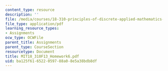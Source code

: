 ```yaml
---
content_type: resource
description: ''
file: /media/courses/18-310-principles-of-discrete-applied-mathematics-fall-2013/ba125f616522059788a08e5a38bdb8df_MIT18_310F13_Homework6.pdf
file_type: application/pdf
learning_resource_types:
- Assignments
ocw_type: OCWFile
parent_title: Assignments
parent_type: CourseSection
resourcetype: Document
title: MIT18_310F13_Homework6.pdf
uid: ba125f61-6522-0597-88a0-8e5a38bdb8df
---
```

